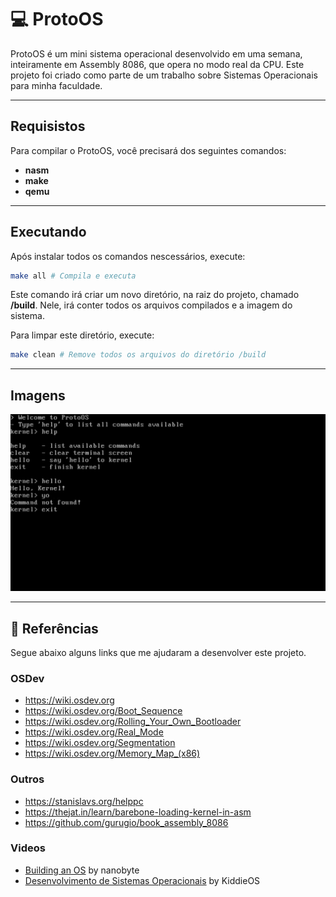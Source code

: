 # :computer: ProtoOS

ProtoOS é um mini sistema operacional desenvolvido em uma semana, inteiramente em Assembly 8086, que opera no modo real da CPU. Este projeto foi criado como parte de um trabalho sobre Sistemas Operacionais para minha faculdade.

---

## Requisistos

Para compilar o ProtoOS, você precisará dos seguintes comandos:

* **nasm**
* **make**
* **qemu**

---

## Executando

Após instalar todos os comandos nescessários, execute:

```sh
make all # Compila e executa
```

Este comando irá criar um novo diretório, na raiz do projeto, chamado **/build**. Nele, irá conter todos os arquivos compilados e a imagem do sistema.

Para limpar este diretório, execute:
```sh
make clean # Remove todos os arquivos do diretório /build
```

---

## Imagens

<img src="./images/1.png" alt="Imagem do kernel">

---

## :bookmark: Referências

Segue abaixo alguns links que me ajudaram a desenvolver este projeto.

### OSDev

* https://wiki.osdev.org
* https://wiki.osdev.org/Boot_Sequence
* https://wiki.osdev.org/Rolling_Your_Own_Bootloader
* https://wiki.osdev.org/Real_Mode
* https://wiki.osdev.org/Segmentation
* https://wiki.osdev.org/Memory_Map_(x86)

### Outros

* https://stanislavs.org/helppc
* https://thejat.in/learn/barebone-loading-kernel-in-asm
* https://github.com/gurugio/book_assembly_8086


### Videos

* [Building an OS](https://www.youtube.com/playlist?list=PLFjM7v6KGMpiH2G-kT781ByCNC_0pKpPN) by nanobyte
* [Desenvolvimento de Sistemas Operacionais](https://www.youtube.com/playlist?list=PLsoiO2Be-2z8BfsSkspJfDiuKeC9-LSca) by KiddieOS
